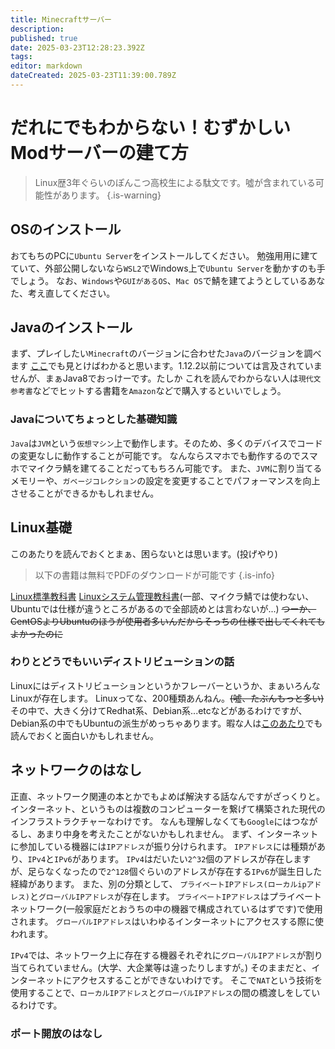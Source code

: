 ```yaml
---
title: Minecraftサーバー
description: 
published: true
date: 2025-03-23T12:28:23.392Z
tags: 
editor: markdown
dateCreated: 2025-03-23T11:39:00.789Z
---
```


# だれにでもわからない！むずかしいModサーバーの建て方

> Linux歴3年ぐらいのぽんこつ高校生による駄文です。噓が含まれている可能性があります。
{.is-warning}

## OSのインストール
おてもちのPCに`Ubuntu Server`をインストールしてください。
勉強用用に建てていて、外部公開しないなら`WSL2`でWindows上で`Ubuntu Server`を動かすのも手でしょう。
なお、`Windows`や`GUIがあるOS`、`Mac OS`で鯖を建てようとしているあなた、考え直してください。

## Javaのインストール
まず、プレイしたい`Minecraft`のバージョンに合わせた`Java`のバージョンを調べます
[ここ](https://minecraft.fandom.com/ja/wiki/%E3%83%81%E3%83%A5%E3%83%BC%E3%83%88%E3%83%AA%E3%82%A2%E3%83%AB/Java%E3%81%AE%E6%9B%B4%E6%96%B0)でも見とけばわかると思います。1.12.2以前については言及されていませんが、まぁJava8でおっけーです。たしか
これを読んでわからない人は`現代文 参考書`などでヒットする書籍を`Amazon`などで購入するといいでしょう。

### Javaについてちょっとした基礎知識
`Java`は`JVM`という`仮想マシン`上で動作します。そのため、多くのデバイスでコードの変更なしに動作することが可能です。
なんならスマホでも動作するのでスマホでマイクラ鯖を建てることだってもちろん可能です。
また、`JVM`に割り当てるメモリーや、`ガベージコレクション`の設定を変更することでパフォーマンスを向上させることができるかもしれません。

## Linux基礎

このあたりを読んでおくとまぁ、困らないとは思います。(投げやり)
> 以下の書籍は無料でPDFのダウンロードが可能です
{.is-info}

[Linux標準教科書](https://linuc.org/textbooks/linux/)
[Linuxシステム管理教科書](https://linuc.org/textbooks/admin/)(一部、マイクラ鯖では使わない、Ubuntuでは仕様が違うところがあるので全部読めとは言わないが...)
~~つーか、CentOSよりUbuntuのほうが使用者多いんだからそっちの仕様で出してくれてもよかったのに~~

### わりとどうでもいいディストリビューションの話
Linuxにはディストリビューションというかフレーバーというか、まぁいろんなLinuxが存在します。
Linuxってな、200種類あんねん。~~(噓、たぶんもっと多い)~~
その中で、大きく分けてRedhat系、Debian系...etcなどがあるわけですが、Debian系の中でもUbuntuの派生がめっちゃあります。暇な人は[このあたり](https://ja.wikipedia.org/wiki/Linux%E3%83%87%E3%82%A3%E3%82%B9%E3%83%88%E3%83%AA%E3%83%93%E3%83%A5%E3%83%BC%E3%82%B7%E3%83%A7%E3%83%B3#Red_Hat%E7%B3%BB)でも読んでおくと面白いかもしれません。

## ネットワークのはなし
正直、ネットワーク関連の本とかでもよめば解決する話なんですがざっくりと。
インターネット、というものは複数のコンピューターを繋げて構築された現代のインフラストラクチャーなわけです。
なんも理解しなくても`Google`にはつながるし、あまり中身を考えたことがないかもしれません。
まず、インターネットに参加している機器には`IPアドレス`が振り分けられます。
`IPアドレス`には種類があり、`IPv4`と`IPv6`があります。
`IPv4`はだいたい`2^32`個のアドレスが存在しますが、足らなくなったので`2^128`個ぐらいのアドレスが存在する`IPv6`が誕生日した経緯があります。
また、別の分類として、
`プライベートIPアドレス(ローカルipアドレス)`と`グローバルIPアドレス`が存在します。
`プライベートIPアドレス`はプライベートネットワーク(一般家庭だとおうちの中の機器で構成されているはずです)で使用されます。
`グローバルIPアドレス`はいわゆるインターネットにアクセスする際に使われます。

`IPv4`では、ネットワーク上に存在する機器それぞれに`グローバルIPアドレス`が割り当てられていません。(大学、大企業等は違ったりしますが。)
そのままだと、インターネットにアクセスすることができないわけです。
そこで`NAT`という技術を使用することで、`ローカルIPアドレス`と`グローバルIPアドレス`の間の橋渡しをしているわけです。

### ポート開放のはなし




